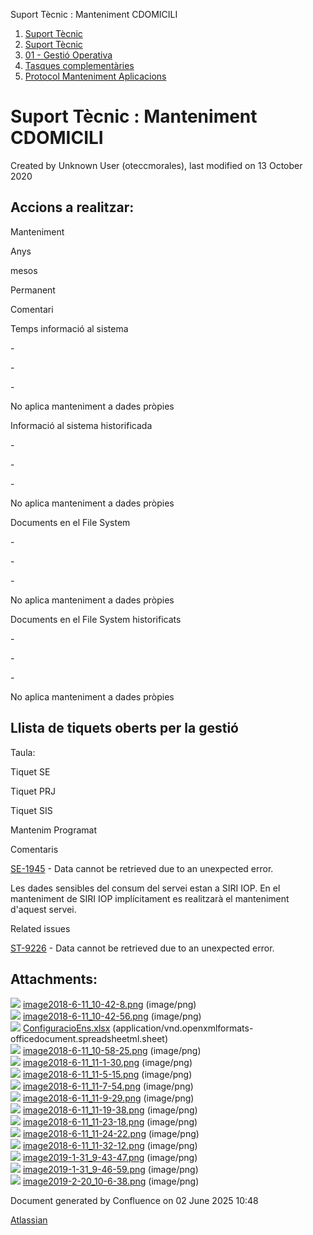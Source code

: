 Suport Tècnic : Manteniment CDOMICILI  

1.  [Suport Tècnic](index.md)
2.  [Suport Tècnic](13893782.md)
3.  [01 - Gestió Operativa](26313391.md)
4.  [Tasques complementàries](26313409.md)
5.  [Protocol Manteniment Aplicacions](Protocol-Manteniment-Aplicacions_39911467.md)

Suport Tècnic : Manteniment CDOMICILI
=====================================

Created by Unknown User (oteccmorales), last modified on 13 October 2020

Accions a realitzar:
--------------------

Manteniment

Anys

mesos

Permanent

Comentari

Temps informació al sistema

\-

\-

\-

No aplica manteniment a dades pròpies

Informació al sistema historificada

\-

\-

\-

No aplica manteniment a dades pròpies

Documents en el File System

\-

\-

\-

No aplica manteniment a dades pròpies

Documents en el File System historificats

\-

\-

\-

No aplica manteniment a dades pròpies

Llista de tiquets oberts per la gestió
--------------------------------------

Taula:

Tiquet SE

Tiquet PRJ

Tiquet SIS

Mantenim Programat

Comentaris

[SE-1945](https://contacte.aoc.cat/browse/SE-1945?src=confmacro) - Data cannot be retrieved due to an unexpected error.

  

  

  

Les dades sensibles del consum del servei estan a SIRI IOP. En el manteniment de SIRI IOP implícitament es realitzarà el manteniment d'aquest servei.

  

  

Related issues

[ST-9226](https://contacte.aoc.cat/browse/ST-9226?src=confmacro) - Data cannot be retrieved due to an unexpected error.

  

Attachments:
------------

![](images/icons/bullet_blue.gif) [image2018-6-11\_10-42-8.png](attachments/41517260/41517261.png) (image/png)  
![](images/icons/bullet_blue.gif) [image2018-6-11\_10-42-56.png](attachments/41517260/41517262.png) (image/png)  
![](images/icons/bullet_blue.gif) [ConfiguracioEns.xlsx](attachments/41517260/41517263.xlsx) (application/vnd.openxmlformats-officedocument.spreadsheetml.sheet)  
![](images/icons/bullet_blue.gif) [image2018-6-11\_10-58-25.png](attachments/41517260/41517264.png) (image/png)  
![](images/icons/bullet_blue.gif) [image2018-6-11\_11-1-30.png](attachments/41517260/41517265.png) (image/png)  
![](images/icons/bullet_blue.gif) [image2018-6-11\_11-5-15.png](attachments/41517260/41517266.png) (image/png)  
![](images/icons/bullet_blue.gif) [image2018-6-11\_11-7-54.png](attachments/41517260/41517267.png) (image/png)  
![](images/icons/bullet_blue.gif) [image2018-6-11\_11-9-29.png](attachments/41517260/41517268.png) (image/png)  
![](images/icons/bullet_blue.gif) [image2018-6-11\_11-19-38.png](attachments/41517260/41517269.png) (image/png)  
![](images/icons/bullet_blue.gif) [image2018-6-11\_11-23-18.png](attachments/41517260/41517270.png) (image/png)  
![](images/icons/bullet_blue.gif) [image2018-6-11\_11-24-22.png](attachments/41517260/41517271.png) (image/png)  
![](images/icons/bullet_blue.gif) [image2018-6-11\_11-32-12.png](attachments/41517260/41517272.png) (image/png)  
![](images/icons/bullet_blue.gif) [image2019-1-31\_9-43-47.png](attachments/41517260/41517273.png) (image/png)  
![](images/icons/bullet_blue.gif) [image2019-1-31\_9-46-59.png](attachments/41517260/41517274.png) (image/png)  
![](images/icons/bullet_blue.gif) [image2019-2-20\_10-6-38.png](attachments/41517260/41517275.png) (image/png)  

Document generated by Confluence on 02 June 2025 10:48

[Atlassian](http://www.atlassian.com/)